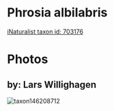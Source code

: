
Phrosia albilabris
==================
  
[iNaturalist taxon id: 703176](https://www.inaturalist.org/taxa/703176)
# Photos

## by: Lars Willighagen
  
![taxon146208712](https://inaturalist-open-data.s3.amazonaws.com/photos/156645193/medium.jpeg)